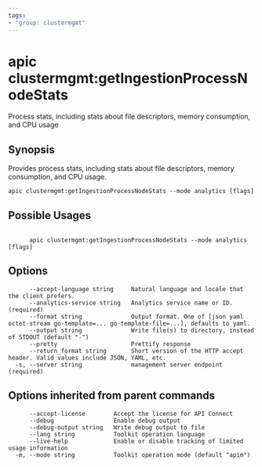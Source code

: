 ```yaml
---
tags:
- "group: clustermgmt"
---
```

# apic clustermgmt:getIngestionProcessNodeStats

Process stats, including stats about file descriptors, memory consumption, and CPU usage

## Synopsis

Provides process stats, including stats about file descriptors, memory consumption, and CPU usage.

```
apic clustermgmt:getIngestionProcessNodeStats --mode analytics [flags]
```

## Possible Usages

```

      apic clustermgmt:getIngestionProcessNodeStats --mode analytics [flags]

```

## Options

```
      --accept-language string     Natural language and locale that the client prefers.
      --analytics-service string   Analytics service name or ID. (required)
      --format string              Output format. One of [json yaml octet-stream go-template=... go-template-file=...], defaults to yaml.
      --output string              Write file(s) to directory, instead of STDOUT (default "-")
      --pretty                     Prettify response
      --return_format string       Short version of the HTTP accept header. Valid values include JSON, YAML, etc.
  -s, --server string              management server endpoint (required)
```

## Options inherited from parent commands

```
      --accept-license        Accept the license for API Connect
      --debug                 Enable debug output
      --debug-output string   Write debug output to file
      --lang string           Toolkit operation language
      --live-help             Enable or disable tracking of limited usage information
  -m, --mode string           Toolkit operation mode (default "apim")
```
